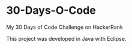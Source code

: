 # 30-Days-O-Code
My 30 Days of Code Challenge on HackerRank

This project was developed in Java with Eclipse.

